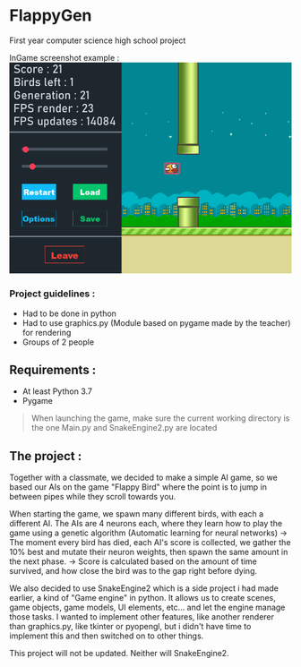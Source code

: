# FlappyGen
First year computer science high school project

InGame screenshot example :
![ExampleImage](/assets/ExampleImage.png?raw=true "InGame example")

### Project guidelines :
- Had to be done in python
- Had to use graphics.py (Module based on pygame made by the teacher) for rendering
- Groups of 2 people

## Requirements :
- At least Python 3.7
- Pygame

> When launching the game, make sure the current working directory is the one Main.py and SnakeEngine2.py are located

## The project :
Together with a classmate, we decided to make a simple AI game, so we based our AIs on the game "Flappy Bird"
where the point is to jump in between pipes while they scroll towards you.

When starting the game, we spawn many different birds, with each a different AI.
The AIs are 4 neurons each, where they learn how to play the game using a genetic algorithm (Automatic learning for neural networks)
-> The moment every bird has died, each AI's score is collected, we gather the 10% best and mutate their neuron weights, then spawn the same amount in the next phase.
-> Score is calculated based on the amount of time survived, and how close the bird was to the gap right before dying.

We also decided to use SnakeEngine2 which is a side project i had made earlier, a kind of "Game engine" in python. It allows us to create scenes, game objects, game models, UI elements, etc... and let the engine manage those tasks. I wanted to implement other features, like another renderer than graphics.py, like tkinter or pyopengl, but i didn't have time to implement this and then switched on to other things.

This project will not be updated. Neither will SnakeEngine2.
